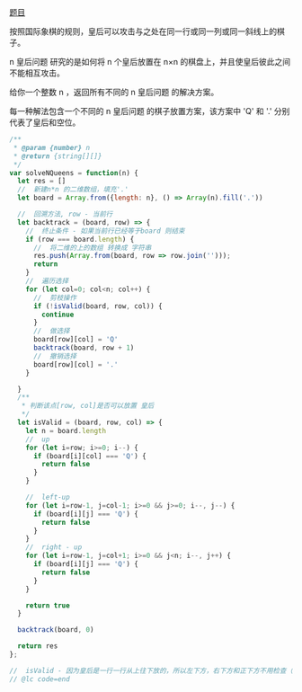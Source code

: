 [题目](https://leetcode.cn/problems/n-queens/description/)

按照国际象棋的规则，皇后可以攻击与之处在同一行或同一列或同一斜线上的棋子。

n 皇后问题 研究的是如何将 n 个皇后放置在 n×n 的棋盘上，并且使皇后彼此之间不能相互攻击。

给你一个整数 n ，返回所有不同的 n 皇后问题 的解决方案。

每一种解法包含一个不同的 n 皇后问题 的棋子放置方案，该方案中 'Q' 和 '.' 分别代表了皇后和空位。


```js
/**
 * @param {number} n
 * @return {string[][]}
 */
var solveNQueens = function(n) {
  let res = []
  //  新建n*n 的二维数组，填充'.'
  let board = Array.from({length: n}, () => Array(n).fill('.'))

  //  回溯方法, row - 当前行
  let backtrack = (board, row) => {
    //  终止条件 - 如果当前行已经等于board 则结束
    if (row === board.length) {
      //  将二维的上的数组 转换成 字符串
      res.push(Array.from(board, row => row.join('')));
      return 
    }
    //  遍历选择
    for (let col=0; col<n; col++) {
      //  剪枝操作
      if (!isValid(board, row, col)) {
        continue
      }
      //  做选择
      board[row][col] = 'Q'
      backtrack(board, row + 1)
      //  撤销选择
      board[row][col] = '.'
    }

  }
  /**
   * 判断该点[row, col]是否可以放置 皇后
   */
  let isValid = (board, row, col) => {
    let n = board.length
    //  up
    for (let i=row; i>=0; i--) {
      if (board[i][col] === 'Q') {
        return false
      }
    }

    //  left-up
    for (let i=row-1, j=col-1; i>=0 && j>=0; i--, j--) {
      if (board[i][j] === 'Q') {
        return false
      }
    }
    //  right - up
    for (let i=row-1, j=col+1; i>=0 && j<n; i--, j++) {
      if (board[i][j] === 'Q') {
        return false
      }
    }

    return true
  }

  backtrack(board, 0)

  return res
};

//  isValid - 因为皇后是一行一行从上往下放的，所以左下方，右下方和正下方不用检查（还没放皇后）；因为一行只会放一个皇后，所以每行不用检查。也就是最后只用检查上面，左上，右上三个方向。
// @lc code=end
```